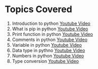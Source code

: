 # Topics Covered

1. Introduction to python [Youtube Video](https://youtu.be/nl3h8O0nYT0)
2. What is pip in python [Youtube Video](https://youtu.be/I27zxsIafF4)
3. Print function in python [Youtube Video](https://youtu.be/SdydEV2yIWU)
4. Comments in python [Youtube Video](https://youtu.be/r39LVSL0jUs)
5. Variable in python [Youtube Video](https://youtu.be/s6X_H2l_umg)
6. Data type in pythno [Youtube Video](https://youtu.be/qOIVD1v5mZM)
7. Numbers in python [Youtube Video](https://youtu.be/bjgSI3_UppU)
8. Type conversion [Youtube Video](https://youtu.be/bBzBdVW_s7k)
